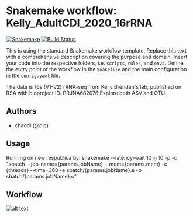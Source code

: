 # Snakemake workflow: Kelly_AdultCDI_2020_16rRNA

[![Snakemake](https://img.shields.io/badge/snakemake-≥5.7.0-brightgreen.svg)](https://snakemake.bitbucket.io)
[![Build Status](https://travis-ci.org/snakemake-workflows/Kelly_AdultCDI_2020_16rRNA.svg?branch=master)](https://travis-ci.org/snakemake-workflows/Kelly_AdultCDI_2020_16rRNA)

This is using the standard Snakemake workflow template. Replace this text with a comprehensive description covering the purpose and domain.
Insert your code into the respective folders, i.e. `scripts`, `rules`, and `envs`. Define the entry point of the workflow in the `Snakefile` and the main configuration in the `config.yaml` file.

The data is 16s (V1-V2) rRNA-seq from Kelly Brendan's lab, published on RSA with bioproject ID: PRJNA682076
Explore both ASV and OTU.

## Authors

* chaodi (@dic)

## Usage
Running on new respublica by:
snakemake --latency-wait 10 -j 10 -p -c "sbatch --job-name={params.jobName} --mem={params.mem} -c {threads} --time=360 -e sbatch/{params.jobName}.e -o sbatch/{params.jobName}.o"

## Workflow
![alt text](https://github.research.chop.edu/dic/tag_seq/blob/master/workflow/DAG.png?raw=true)
